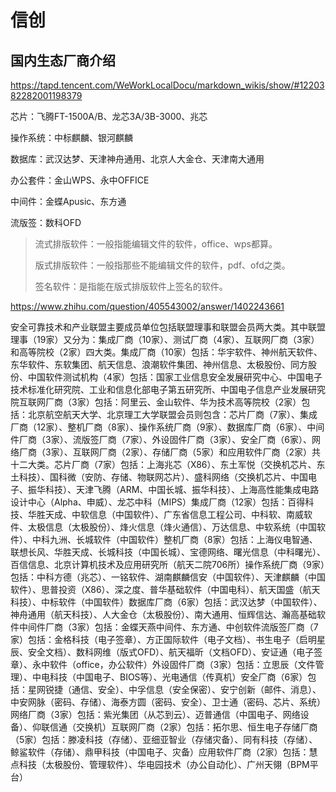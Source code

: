 # 信创

## 国内生态厂商介绍

https://tapd.tencent.com/WeWorkLocalDocu/markdown_wikis/show/#1220382282001198379

芯片：飞腾FT-1500A/B、龙芯3A/3B-3000、兆芯

操作系统：中标麒麟、银河麒麟

数据库：武汉达梦、天津神舟通用、北京人大金仓、天津南大通用

办公套件：金山WPS、永中OFFICE

中间件：金蝶Apusic、东方通

流版签：数科OFD

> 流式排版软件：一般指能编辑文件的软件，office、wps都算。
>
> 版式排版软件：一般指那些不能编辑文件的软件，pdf、ofd之类。
>
> 签名软件：是指能在版式排版软件上签名的软件。


https://www.zhihu.com/question/405543002/answer/1402243661

安全可靠技术和产业联盟主要成员单位包括联盟理事和联盟会员两大类。其中联盟理事（19家）又分为：集成厂商（10家）、测试厂商（4家）、互联网厂商（3家）和高等院校（2家）四大类。集成厂商（10家）包括：华宇软件、神州航天软件、东华软件、东软集团、航天信息、浪潮软件集团、神州信息、太极股份、同方股份、中国软件测试机构（4家）包括：国家工业信息安全发展研究中心、中国电子技术标准化研究院、工业和信息化部电子第五研究所、中国电子信息产业发展研究院互联网厂商（3家）包括：阿里云、金山软件、华为技术高等院校（2家）包括：北京航空航天大学、北京理工大学联盟会员则包含：芯片厂商（7家）、集成厂商（12家）、整机厂商（8家）、操作系统厂商（9家）、数据库厂商（6家）、中间件厂商（3家）、流版签厂商（7家）、外设固件厂商（3家）、安全厂商（6家）、网络厂商（3家）、互联网厂商（2家）、存储厂商（5家）和应用软件厂商（2家）共十二大类。芯片厂商（7家）包括：上海兆芯（X86）、东土军悦（交换机芯片、东土科技）、国科微（安防、存储、物联网芯片）、盛科网络（交换机芯片、中国电子、振华科技）、天津飞腾（ARM、中国长城、振华科技）、上海高性能集成电路设计中心（Alpha、申威）、龙芯中科（MIPS）集成厂商（12家）包括：百得科技、华胜天成、中软信息（中国软件）、广东省信息工程公司、中科软、南威软件、太极信息（太极股份）、烽火信息（烽火通信）、万达信息、中软系统（中国软件）、中科九洲、长城软件（中国软件）整机厂商（8家）包括：上海仪电智通、联想长风、华胜天成、长城科技（中国长城）、宝德网络、曙光信息（中科曙光）、百信信息、北京计算机技术及应用研究所（航天二院706所）操作系统厂商（9家）包括：中科方德（兆芯）、一铭软件、湖南麒麟信安（中国软件）、天津麒麟（中国软件）、思普投资（X86）、深之度、普华基础软件（中国电科）、航天国盛（航天科技）、中标软件（中国软件）数据库厂商（6家）包括：武汉达梦（中国软件）、神舟通用（航天科技）、人大金仓（太极股份）、南大通用、恒辉信达、瀚高基础软件中间件厂商（3家）包括：金蝶天燕中间件、东方通、中创软件流版签厂商（7家）包括：金格科技（电子签章）、方正国际软件（电子文档）、书生电子（启明星辰、安全文档）、数科网维（版式OFD）、航天福昕（文档OFD）、安证通（电子签章）、永中软件（office，办公软件）外设固件厂商（3家）包括：立思辰（文件管理）、中电科技（中国电子、BIOS等）、光电通信（传真机）安全厂商（6家）包括：星网锐捷（通信、安全）、中孚信息（安全保密）、安宁创新（邮件、消息）、中安网脉（密码、存储）、海泰方圆（密码、安全）、卫士通（密码、芯片、系统）网络厂商（3家）包括：紫光集团（从芯到云）、迈普通信（中国电子、网络设备）、仰联信通（交换机）互联网厂商（2家）包括：拓尔思、恒生电子存储厂商（5家）包括：滕凌科技（存储）、亚细亚智业（存储灾备）、同有科技（存储）、鲸鲨软件（存储）、鼎甲科技（中国电子、灾备）应用软件厂商（2家）包括：慧点科技（太极股份、管理软件）、华电园技术（办公自动化）、广州天翎（BPM平台）

